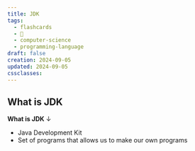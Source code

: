 ```yaml
---
title: JDK
tags:
  - flashcards
  - 🌱
  - computer-science
  - programming-language
draft: false
creation: 2024-09-05
updated: 2024-09-05
cssclasses: 
---
```

## What is JDK

**What is JDK**
↓
- Java Development Kit
- Set of programs that allows us to make our own programs
<!--SR:!2024-12-30,14,290-->